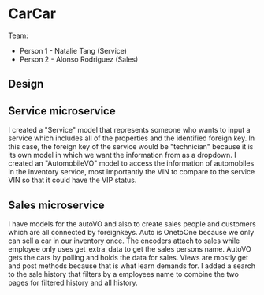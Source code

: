 # CarCar

Team:

* Person 1 - Natalie Tang (Service)
* Person 2 - Alonso Rodriguez (Sales)

## Design

## Service microservice

I created a "Service" model that represents someone who wants to input a service which includes all of the properties and the identified foreign key. In this case, the foreign key of the service would be "technician" because it is its own model in which we want the information from as a dropdown. I created an "AutomobileVO" model to access the information of automobiles in the inventory service, most importantly the VIN to compare to the service VIN so that it could have the VIP status.

## Sales microservice

I have models for the autoVO and also to create sales people and customers which are all connected by foreignkeys.
Auto is OnetoOne because we only can sell a car in our inventory once. The encoders attach to sales while employee only uses get_extra_data to get the sales persons name.
AutoVO gets the cars by polling and holds the data for sales.
Views are mostly get and post methods because that is what learn demands for.
I added a search to the sale history that filters by a employees name to combine the two pages for filtered history and all history.

